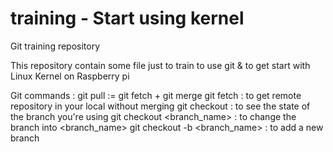 # training - Start using kernel
Git training repository

This repository contain some file just to train to use git & to get start with Linux Kernel
on Raspberry pi

Git commands :
git pull := git fetch + git merge
git fetch : to get remote repository in your local without merging
git checkout : to see the state of the branch you're using
git checkout <branch_name> : to change the branch into <branch_name>
git checkout -b <branch_name> : to add a new branch
